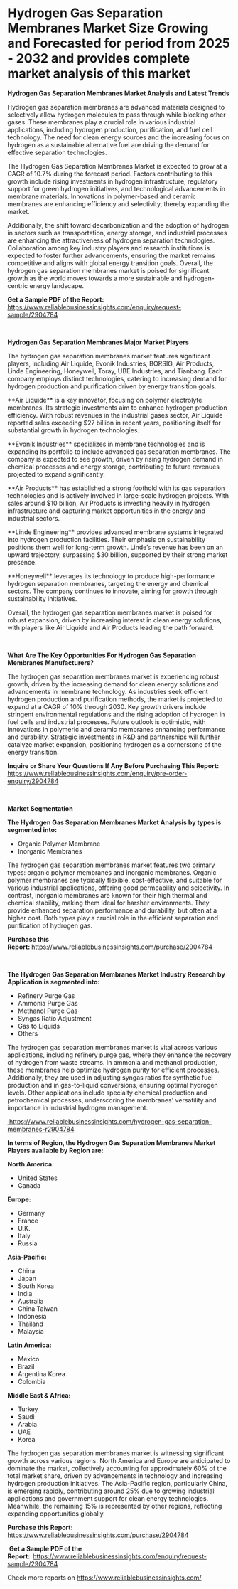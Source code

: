 <p><h1>Hydrogen Gas Separation Membranes Market Size Growing and Forecasted for period from 2025 - 2032 and provides complete market analysis of this market</h1></p><p><strong>Hydrogen Gas Separation Membranes Market Analysis and Latest Trends</strong></p>
<p><p>Hydrogen gas separation membranes are advanced materials designed to selectively allow hydrogen molecules to pass through while blocking other gases. These membranes play a crucial role in various industrial applications, including hydrogen production, purification, and fuel cell technology. The need for clean energy sources and the increasing focus on hydrogen as a sustainable alternative fuel are driving the demand for effective separation technologies.</p><p>The Hydrogen Gas Separation Membranes Market is expected to grow at a CAGR of 10.7% during the forecast period. Factors contributing to this growth include rising investments in hydrogen infrastructure, regulatory support for green hydrogen initiatives, and technological advancements in membrane materials. Innovations in polymer-based and ceramic membranes are enhancing efficiency and selectivity, thereby expanding the market.</p><p>Additionally, the shift toward decarbonization and the adoption of hydrogen in sectors such as transportation, energy storage, and industrial processes are enhancing the attractiveness of hydrogen separation technologies. Collaboration among key industry players and research institutions is expected to foster further advancements, ensuring the market remains competitive and aligns with global energy transition goals. Overall, the hydrogen gas separation membranes market is poised for significant growth as the world moves towards a more sustainable and hydrogen-centric energy landscape.</p></p>
<p><strong>Get a Sample PDF of the Report:&nbsp;</strong> <a href="https://www.reliablebusinessinsights.com/enquiry/request-sample/2904784?utm_campaign=3105&utm_medium=2&utm_source=Github&utm_content=ia&utm_term=12032025&utm_id=hydrogen-gas-separation-membranes">https://www.reliablebusinessinsights.com/enquiry/request-sample/2904784</a></p>
<p>&nbsp;</p>
<p><strong>Hydrogen Gas Separation Membranes Major Market Players</strong></p>
<p><p>The hydrogen gas separation membranes market features significant players, including Air Liquide, Evonik Industries, BORSIG, Air Products, Linde Engineering, Honeywell, Toray, UBE Industries, and Tianbang. Each company employs distinct technologies, catering to increasing demand for hydrogen production and purification driven by energy transition goals.</p><p>**Air Liquide** is a key innovator, focusing on polymer electrolyte membranes. Its strategic investments aim to enhance hydrogen production efficiency. With robust revenues in the industrial gases sector, Air Liquide reported sales exceeding $27 billion in recent years, positioning itself for substantial growth in hydrogen technologies.</p><p>**Evonik Industries** specializes in membrane technologies and is expanding its portfolio to include advanced gas separation membranes. The company is expected to see growth, driven by rising hydrogen demand in chemical processes and energy storage, contributing to future revenues projected to expand significantly.</p><p>**Air Products** has established a strong foothold with its gas separation technologies and is actively involved in large-scale hydrogen projects. With sales around $10 billion, Air Products is investing heavily in hydrogen infrastructure and capturing market opportunities in the energy and industrial sectors.</p><p>**Linde Engineering** provides advanced membrane systems integrated into hydrogen production facilities. Their emphasis on sustainability positions them well for long-term growth. Linde’s revenue has been on an upward trajectory, surpassing $30 billion, supported by their strong market presence.</p><p>**Honeywell** leverages its technology to produce high-performance hydrogen separation membranes, targeting the energy and chemical sectors. The company continues to innovate, aiming for growth through sustainability initiatives.</p><p>Overall, the hydrogen gas separation membranes market is poised for robust expansion, driven by increasing interest in clean energy solutions, with players like Air Liquide and Air Products leading the path forward.</p></p>
<p>&nbsp;</p>
<p><strong>What Are The Key Opportunities For Hydrogen Gas Separation Membranes Manufacturers?</strong></p>
<p><p>The hydrogen gas separation membranes market is experiencing robust growth, driven by the increasing demand for clean energy solutions and advancements in membrane technology. As industries seek efficient hydrogen production and purification methods, the market is projected to expand at a CAGR of 10% through 2030. Key growth drivers include stringent environmental regulations and the rising adoption of hydrogen in fuel cells and industrial processes. Future outlook is optimistic, with innovations in polymeric and ceramic membranes enhancing performance and durability. Strategic investments in R&D and partnerships will further catalyze market expansion, positioning hydrogen as a cornerstone of the energy transition.</p></p>
<p><strong>Inquire or Share Your Questions If Any Before Purchasing This Report:</strong> <a href="https://www.reliablebusinessinsights.com/enquiry/pre-order-enquiry/2904784?utm_campaign=3105&utm_medium=2&utm_source=Github&utm_content=ia&utm_term=12032025&utm_id=hydrogen-gas-separation-membranes">https://www.reliablebusinessinsights.com/enquiry/pre-order-enquiry/2904784</a></p>
<p>&nbsp;</p>
<p><strong>Market Segmentation</strong></p>
<p><strong>The Hydrogen Gas Separation Membranes Market Analysis by types is segmented into:</strong></p>
<p><ul><li>Organic Polymer Membrane</li><li>Inorganic Membranes</li></ul></p>
<p><p>The hydrogen gas separation membranes market features two primary types: organic polymer membranes and inorganic membranes. Organic polymer membranes are typically flexible, cost-effective, and suitable for various industrial applications, offering good permeability and selectivity. In contrast, inorganic membranes are known for their high thermal and chemical stability, making them ideal for harsher environments. They provide enhanced separation performance and durability, but often at a higher cost. Both types play a crucial role in the efficient separation and purification of hydrogen gas.</p></p>
<p><strong>Purchase this Report:&nbsp;</strong><a href="https://www.reliablebusinessinsights.com/purchase/2904784?utm_campaign=3105&utm_medium=2&utm_source=Github&utm_content=ia&utm_term=12032025&utm_id=hydrogen-gas-separation-membranes">https://www.reliablebusinessinsights.com/purchase/2904784</a></p>
<p>&nbsp;</p>
<p><strong>The Hydrogen Gas Separation Membranes Market Industry Research by Application is segmented into:</strong></p>
<p><ul><li>Refinery Purge Gas</li><li>Ammonia Purge Gas</li><li>Methanol Purge Gas</li><li>Syngas Ratio Adjustment</li><li>Gas to Liquids</li><li>Others</li></ul></p>
<p><p>The hydrogen gas separation membranes market is vital across various applications, including refinery purge gas, where they enhance the recovery of hydrogen from waste streams. In ammonia and methanol production, these membranes help optimize hydrogen purity for efficient processes. Additionally, they are used in adjusting syngas ratios for synthetic fuel production and in gas-to-liquid conversions, ensuring optimal hydrogen levels. Other applications include specialty chemical production and petrochemical processes, underscoring the membranes' versatility and importance in industrial hydrogen management.</p></p>
<p><a href="https://www.reliablebusinessinsights.com/hydrogen-gas-separation-membranes-r2904784?utm_campaign=3105&utm_medium=2&utm_source=Github&utm_content=ia&utm_term=12032025&utm_id=hydrogen-gas-separation-membranes">&nbsp;https://www.reliablebusinessinsights.com/hydrogen-gas-separation-membranes-r2904784</a></p>
<p><strong>In terms of Region, the Hydrogen Gas Separation Membranes Market Players available by Region are:</strong></p>
<p>
    <p> <strong> North America: </strong>
        <ul>
            <li>United States</li>
            <li>Canada</li>
        </ul>
        </p> 
    <p> <strong> Europe: </strong>
        <ul>
            <li>Germany</li>
            <li>France</li>
            <li>U.K.</li>
            <li>Italy</li>
            <li>Russia</li>
        </ul>
        </p> 
    <p> <strong> Asia-Pacific: </strong>
        <ul>
            <li>China</li>
            <li>Japan</li>
            <li>South Korea</li>
            <li>India</li>
            <li>Australia</li>
            <li>China Taiwan</li>
            <li>Indonesia</li>
            <li>Thailand</li>
            <li>Malaysia</li>
        </ul>
        </p> 
    <p> <strong> Latin America: </strong>
        <ul>
            <li>Mexico</li>
            <li>Brazil</li>
            <li>Argentina Korea</li>
            <li>Colombia</li>
        </ul>
        </p> 
    <p> <strong> Middle East & Africa: </strong>
        <ul>
            <li>Turkey</li>
            <li>Saudi</li>
            <li>Arabia</li>
            <li>UAE</li>
            <li>Korea</li>
        </ul>
    </p>
    </p>
<p><p>The hydrogen gas separation membranes market is witnessing significant growth across various regions. North America and Europe are anticipated to dominate the market, collectively accounting for approximately 60% of the total market share, driven by advancements in technology and increasing hydrogen production initiatives. The Asia-Pacific region, particularly China, is emerging rapidly, contributing around 25% due to growing industrial applications and government support for clean energy technologies. Meanwhile, the remaining 15% is represented by other regions, reflecting expanding opportunities globally.</p></p>
<p><strong>Purchase this Report: </strong><a href="https://www.reliablebusinessinsights.com/purchase/2904784?utm_campaign=3105&utm_medium=2&utm_source=Github&utm_content=ia&utm_term=12032025&utm_id=hydrogen-gas-separation-membranes">https://www.reliablebusinessinsights.com/purchase/2904784</a></p>
<p>&nbsp;<strong>Get a Sample PDF of the Report:&nbsp;&nbsp;</strong><a href="https://www.reliablebusinessinsights.com/enquiry/request-sample/2904784?utm_campaign=3105&utm_medium=2&utm_source=Github&utm_content=ia&utm_term=12032025&utm_id=hydrogen-gas-separation-membranes">https://www.reliablebusinessinsights.com/enquiry/request-sample/2904784</a></p>
<p><strong></strong></p>
<p>Check more reports on <a href="https://www.reliablebusinessinsights.com/?utm_campaign=3105&utm_medium=2&utm_source=Github&utm_content=ia&utm_term=12032025&utm_id=hydrogen-gas-separation-membranes">https://www.reliablebusinessinsights.com/</a></p>